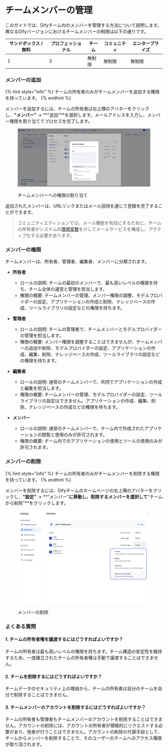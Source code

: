 # チームメンバーの管理

このガイドでは、Difyチーム内のメンバーを管理する方法について説明します。異なるDifyバージョンにおけるチームメンバーの制限は以下の通りです。

| サンドボックス / 無料 | プロフェッショナル | チーム | コミュニティ | エンタープライズ |
| ---- | ------------ | ---- | ----------- | ------------------ |
| 1    | 3            | 無制限 | 無制限   | 無制限          |

### メンバーの追加

{% hint style="info" %}
チームの所有者のみがチームメンバーを追加する権限を持っています。
{% endhint %}

メンバーを追加するには、チームの所有者は右上隅のアバターをクリックし、**"メンバー"** → **"追加"**を選択します。メールアドレスを入力し、メンバー権限を割り当ててプロセスを完了します。

<figure><img src="../../../img/team-members-management-01.png" alt=""><figcaption><p>チームメンバーへの権限の割り当て</p></figcaption></figure>

追加されたメンバーは、URLリンクまたはメール招待を通じて登録を完了することができます。

> コミュニティエディションでは、メール機能を有効にするために、チームの所有者がシステムの[環境変数](https://docs.dify.ai/getting-started/install-self-hosted/environments)を介してメールサービスを構成し、アクティブ化する必要があります。

### メンバーの権限

チームメンバーは、所有者、管理者、編集者、メンバーに分類されます。

* **所有者**
  * ロールの説明: チームの最初のメンバーで、最も高いレベルの権限を持ち、チーム全体の運営と管理を担当します。
  * 権限の概要: チームメンバーの管理、メンバー権限の調整、モデルプロバイダーの設定、アプリケーションの作成と削除、ナレッジベースの作成、ツールライブラリの設定などの権限を持ちます。
  
* **管理者**
  * ロールの説明: チームの管理者で、チームメンバーとモデルプロバイダーの管理を担当します。
  * 権限の概要: メンバー権限を調整することはできませんが、チームメンバーの追加や削除、モデルプロバイダーの設定、アプリケーションの作成、編集、削除、ナレッジベースの作成、ツールライブラリの設定などの権限を持ちます。

* **編集者**
  * ロールの説明: 通常のチームメンバーで、共同でアプリケーションの作成と編集を担当します。
  * 権限の概要: チームメンバーの管理、モデルプロバイダーの設定、ツールライブラリの設定はできません。アプリケーションの作成、編集、削除、ナレッジベースの作成などの権限を持ちます。

* **メンバー**
  * ロールの説明: 通常のチームメンバーで、チーム内で作成されたアプリケーションの閲覧と使用のみが許可されます。
  * 権限の概要: チーム内でのアプリケーションの使用とツールの使用のみが許可されます。

### メンバーの削除

{% hint style="info" %}
チームの所有者のみがチームメンバーを削除する権限を持っています。
{% endhint %}

メンバーを削除するには、Difyチームのホームページの右上隅のアバターをクリックし、**"設定"** → **"メンバー"**に移動し、削除するメンバーを選択して**"チームから削除"**をクリックします。

<figure><img src="../../../img/team-members-management-02.png" alt=""><figcaption><p>メンバーの削除</p></figcaption></figure>

### よくある質問

#### 1. チームの所有者権を譲渡するにはどうすればよいですか？

チームの所有者は最も高いレベルの権限を持ちます。チーム構造の安定性を維持するため、一度確立されたチームの所有者権は手動で譲渡することはできません。

#### 2. チームを削除するにはどうすればよいですか？

チームデータのセキュリティ上の理由から、チームの所有者は自分のチームを自分で削除することはできません。

#### 3. チームメンバーのアカウントを削除するにはどうすればよいですか？

チームの所有者も管理者もチームメンバーのアカウントを削除することはできません。アカウントの削除には、アカウントの所有者が積極的にリクエストする必要があり、他者が行うことはできません。アカウントの削除の代替手段として、チームからメンバーを削除することで、そのユーザーのチームへのアクセス権限が取り消されます。